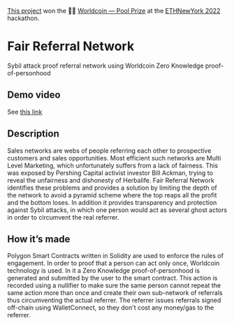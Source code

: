 [This project](https://ethglobal.com/showcase/fair-referral-network-cz9m0) won the 🏊‍♂️ [Worldcoin — Pool Prize](https://ethglobal.com/showcase/fair-referral-network-cz9m0) at the [ETHNewYork 2022](https://ethglobal.com/events/ethnewyork2022) hackathon.

# Fair Referral Network
Sybil attack proof referral network using Worldcoin Zero Knowledge proof-of-personhood

## Demo video
See [this link](demo/README.md)

## Description
Sales networks are webs of people referring each other to prospective customers and sales opportunities. Most efficient such networks are Multi Level Marketing, which unfortunately suffers from a lack of fairness. This was exposed by Pershing Capital activist investor Bill Ackman, trying to reveal the unfairness and dishonesty of Herbalife. Fair Referral Network identifies these problems and provides a solution by limiting the depth of the network to avoid a pyramid scheme where the top reaps all the profit and the bottom loses. In addition it provides transparency and protection against Sybil attacks, in which one person would act as several ghost actors in order to circumvent the real referrer. 

## How it’s made
Polygon Smart Contracts written in Solidity are used to enforce the rules of engagement. In order to proof that a person can act only once, Worldcoin technology is used. In it a Zero Knowledge proof-of-personhood is generated and submitted by the user to the smart contract. This action is recorded using a nullifier to make sure the same person cannot repeat the same action more than once and create their own sub-network of referrals thus circumventing the actual referrer. The referrer issues referrals signed off-chain using WalletConnect, so they don't cost any money/gas to the referrer.
